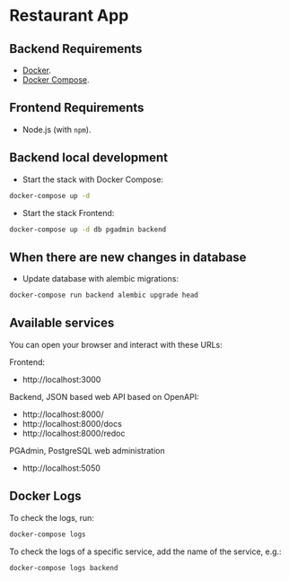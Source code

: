 # Restaurant App

## Backend Requirements

* [Docker](https://www.docker.com/).
* [Docker Compose](https://docs.docker.com/compose/install/).

## Frontend Requirements

* Node.js (with `npm`).

## Backend local development

* Start the stack with Docker Compose:

```bash
docker-compose up -d
```
* Start the stack Frontend:

```bash
docker-compose up -d db pgadmin backend
```

## When there are new changes in database

* Update database with alembic migrations:

```bash
docker-compose run backend alembic upgrade head
```

## Available services
You can open your browser and interact with these URLs:

Frontend:
* http://localhost:3000

Backend, JSON based web API based on OpenAPI: 
* http://localhost:8000/
* http://localhost:8000/docs
* http://localhost:8000/redoc

PGAdmin, PostgreSQL web administration
* http://localhost:5050


## Docker Logs
To check the logs, run:
```bash
docker-compose logs
```

To check the logs of a specific service, add the name of the service, e.g.:

```bash
docker-compose logs backend
```